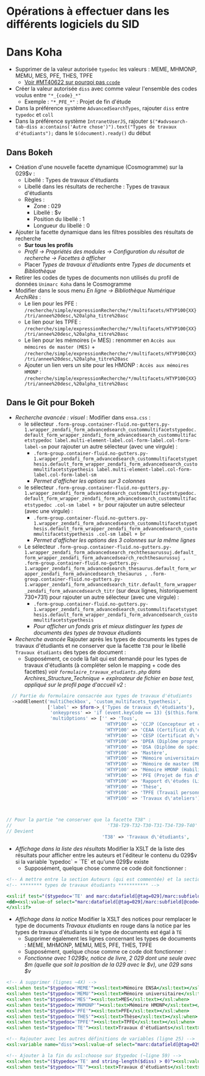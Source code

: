 # Opérations à effectuer dans les différents logiciels du SID

# Dans Koha

* Supprimer de la valeur autorisée `typedoc` les valeurs : MEME, MHMONP, MEMU, MES, PFE, THES, TPFE
  * [Voir #MT40622 sur pourqoi pas `ccode`](https://suivi.biblibre.com/view.php?id=40622)
* Créer la valeur autorisée `diss` avec comme valeur l'ensemble des codes voulus entre `"*_{code}_*"`
  * Exemple : `"*_PFE_*"` : Projet de fin d'étude
* Dans la préférence système `AdvancedSearchTypes`, rajouter `diss` entre `typedoc` et `coll`
* Dans la préférence système `IntranetUserJS`, rajouter `$("#advsearch-tab-diss a:contains('Autre chose')").text("Types de travaux d'étudiants");` dans le `$(document).ready()` du début

## Dans Bokeh

* Création d'une nouvelle facette dynamique (Cosmogramme) sur la 029$v :
  * Libellé : Types de travaux d'étudiants
  * Libellé dans les résultats de recherche : Types de travaux d'étudiants
  * Règles :
    * Zone : 029
    * Libellé : $v
    * Position du libellé : 1
    * Longueur du libellé : 0
* Ajouter la facette dynamique dans les filtres possibles des résultats de recherche
  * __Sur tous les profils__
  * _Profil → Propriétés des modules → Configuration du résultat de recherche → Facettes à afficher_
  * Placer _Types de travaux d'étudiants_ entre _Types de documents_ et _Bibliothèque_
* Retirer les codes de types de documents non utilisés du profil de données `Unimarc Koha` dans le Cosmogramme
* Modifier dans le sous menu _En ligne → Bibliothèque Numérique ArchiRès_ :
  * Le lien pour les PFE : `/recherche/simple/expressionRecherche/*/multifacets/HTYP100{XX}/tri/annee%20desc,%20alpha_titre%20asc`
  * Le lien pour les TPFE : `/recherche/simple/expressionRecherche/*/multifacets/HTYP100{XX}/tri/annee%20desc,%20alpha_titre%20asc`
  * Le lien pour les mémoires (= MES) : renommer en `Accès aux mémoires de master (MES)` + `/recherche/simple/expressionRecherche/*/multifacets/HTYP100{XX}/tri/annee%20desc,%20alpha_titre%20asc`
  * Ajouter un lien vers un site pour les HMONP : `Accès aux mémoires HMONP` : `/recherche/simple/expressionRecherche/*/multifacets/HTYP100{XX}/tri/annee%20desc,%20alpha_titre%20asc`

## Dans le Git pour Bokeh

* _Recherche avancée : visuel_ : Modifier dans `ensa.css` :
  * le sélecteur `.form-group.container-fluid.no-gutters.py-1.wrapper_zendafi_form_advancedsearch_custommultifacetstypedoc.default_form_wrapper_zendafi_form_advancedsearch_custommultifacetstypedoc label.multi-element-label.col-form-label.col-form-label-sm` pour rajouter un autre sélecteur (avec une virgule) :
    * `.form-group.container-fluid.no-gutters.py-1.wrapper_zendafi_form_advancedsearch_custommultifacetstypethesis.default_form_wrapper_zendafi_form_advancedsearch_custommultifacetstypethesis label.multi-element-label.col-form-label.col-form-label-sm`
    * _Permet d'afficher les options sur 3 colonnes_
  * le sélecteur `.form-group.container-fluid.no-gutters.py-1.wrapper_zendafi_form_advancedsearch_custommultifacetstypedoc.default_form_wrapper_zendafi_form_advancedsearch_custommultifacetstypedoc .col-sm label + br` pour rajouter un autre sélecteur (avec une virgule) :
    * `.form-group.container-fluid.no-gutters.py-1.wrapper_zendafi_form_advancedsearch_custommultifacetstypethesis.default_form_wrapper_zendafi_form_advancedsearch_custommultifacetstypethesis .col-sm label + br`
    * _Permet d'afficher les options des 3 colonnes sur la même lignes_
  * Le sélecteur `.form-group.container-fluid.no-gutters.py-1.wrapper_zendafi_form_advancedsearch_rechthesaurussuj.default_form_wrapper_zendafi_form_advancedsearch_rechthesaurussuj , .form-group.container-fluid.no-gutters.py-1.wrapper_zendafi_form_advancedsearch_thesaurus.default_form_wrapper_zendafi_form_advancedsearch_thesaurus , .form-group.container-fluid.no-gutters.py-1.wrapper_zendafi_form_advancedsearch_titr.default_form_wrapper_zendafi_form_advancedsearch_titr` (sur deux lignes, historiquement 730+731) pour rajouter un autre sélecteur (avec une virgule) :
    * `.form-group.container-fluid.no-gutters.py-1.wrapper_zendafi_form_advancedsearch_custommultifacetstypethesis.default_form_wrapper_zendafi_form_advancedsearch_custommultifacetstypethesis`
    * _Pour afficher un fonds gris et mieux distinguer les types de documents des types de travaux étudiants_
* _Recherche avancée_ Rajouter après les types de documents les types de travaux d'étudiants et ne conserver que la facette `T38` pour le libellé `Travaux étudiants` des types de document :
  * Supposément, ce code là fait qui est demandé pour les types de travaux d'étudiants (à compléter selon le mapping + code des facettes) *voir `formulaire_travaux_etudiants.php` dans Archires_Structure_Technique + explroateur de fichier en base test, appliqué sur le profil page d'accueil v2* :

``` PHP
  // Partie du formulaire consacrée aux types de travaux d'étudiants
  ->addElement('multiCheckbox', 'custom_multifacets_typethesis',
               ['label' => $form->_('Types de travaux d\'étudiants'),
                'onkeypress' => 'if (event.keyCode == 13) {$(this.form).submit();return false; }',
                'multiOptions' => ['' => 'Tous',
                                    'HTYP100' => 'CCJP (Concepteur et créateur de jardin dans le paysage)',
                                    'HTYP100' => 'CEAA (Certificat d\'études approfondies en architecture)',
                                    'HTYP100' => 'CESP (Certificat d\'études supérieures paysagères)',
                                    'HTYP100' => 'DPEA (Diplôme propre aux ENSA)',
                                    'HTYP100' => 'DSA (Diplôme de spécialisation et d\'approfondissement)',
                                    'HTYP100' => 'Mastère',
                                    'HTYP100' => 'Mémoire universitaire',
                                    'HTYP100' => 'Mémoire de master (MES)',
                                    'HTYP100' => 'Mémoire HMONP (Habilitation à la maîtrise d\'œuvre en son nom propre)',
                                    'HTYP100' => 'PFE (Projet de fin d\'études)',
                                    'HTYP100' => 'Rapport d\'études (Licence)',
                                    'HTYP100' => 'Thèse',
                                    'HTYP100' => 'TPFE (Travail personnel de fin d\'études)',
                                    'HTYP100' => 'Travaux d\'ateliers'],'autocomplete'=>'off'])



// Pour la partie "ne conserver que la facette T38" :
//                                   'T38-T29-T32-T30-T31-T34-T39-T40' => 'Travaux d\'étudiants',
// Devient
                                   'T38' => 'Travaux d\'étudiants',
```

* _Affichage dans la liste des résultats_ Modifier la XSLT de la liste des résultats pour afficher entre les auteurs et l'éditeur le contenu du 029$v si la variable `typedoc` = `TE` et qu'une 029$v existe
  * Supposément, quelque chose comme ce code doit fonctionner :

``` XSLT
<!-- À mettre entre la section Auteurs (qui est commentée) et la section Editeur -->
<!-- ******** types de travaux étudiants *********** -->

<xsl:if test="($typedoc='TE' and marc:datafield[@tag=029]/marc:subfield[@code='v'])">
<dd><xsl:value-of select="marc:datafield[@tag=029]/marc:subfield[@code='v']"/></dd>
</xsl:if>
```

* _Affichage dans la notice_ Modifier la XSLT des notices pour remplacer le type de documents _Travaux étudiants_ en rouge dans la notice par les types de travaux d'étudiants si le type de documents est égal à `TE`
  * Supprimer également les lignes concernant les types de documents : MEME, MHMONP, MEMU, MES, PFE, THES, TPFE
  * Supposément, quelque chose comme ce code doit fonctionner :
  * _Fonctionne avec 1 029$v, notice de livre, 2 029 dont une seule avec $m (quelle que soit la position de la 029 avec le $v), une 029 sans $v_

``` XSLT
<!-- À supprimer (lignes ~4X) -->
<xsl:when test="$typedoc='MEME'"><xsl:text>Mémoire ENSA</xsl:text></xsl:when>
<xsl:when test="$typedoc='MEMU'"><xsl:text>Mémoire universitaire</xsl:text></xsl:when>
<xsl:when test="$typedoc='MES'"><xsl:text>MES</xsl:text></xsl:when>
<xsl:when test="$typedoc='MHMONP'"><xsl:text>Mémoire HMONP</xsl:text></xsl:when>
<xsl:when test="$typedoc='PFE'"><xsl:text>PFE</xsl:text></xsl:when>
<xsl:when test="$typedoc='THES'"><xsl:text>Thèse</xsl:text></xsl:when>
<xsl:when test="$typedoc='TPFE'"><xsl:text>TPFE</xsl:text></xsl:when>
<xsl:when test="$typedoc='TE'"><xsl:text>Travaux d'étudiants</xsl:text></xsl:when>

<!-- Rajouter avec les autres définitions de variables (ligne 25) -->
<xsl:variable name="diss"><xsl:value-of select="marc:datafield[@tag=029]/marc:subfield[@code='v']"/></xsl:variable>

<!-- Ajouter à la fin du xsl:choose sur $typedoc (~ligne 59) -->
<xsl:when test="($typedoc='TE' and string-length($diss) > 0)"><xsl:value-of select="$diss"/></xsl:when><!-- DOIT ÊTRE AVANT LE $typedoc = 'TE'-->
<xsl:when test="$typedoc='TE'"><xsl:text>Travaux d'étudiants</xsl:text></xsl:when>

```